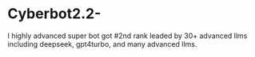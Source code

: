 # Cyberbot2.2-
I highly advanced super bot got #2nd rank leaded by 30+ advanced llms including deepseek, gpt4turbo, and many advanced llms. 
